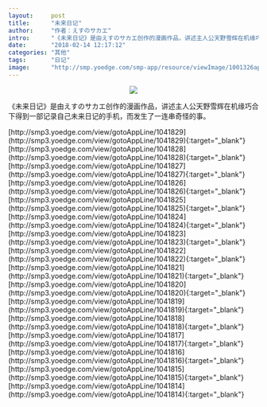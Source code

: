 ```yaml
---
layout:     post
title:      "未来日记"
author:     "作者：えすのサカエ"
intro:      "《未来日记》是由えすのサカエ创作的漫画作品，讲述主人公天野雪辉在机缘巧合下得到一部记录自己未来日记的手机，而发生了一连串奇怪的事。"
date:       "2018-02-14 12:17:12"
categories: "其他"
tags:       "日记"
image:      "http://smp.yoedge.com/smp-app/resource/viewImage/1001326appline.png"
---
```

<div style="text-align: center">
<p><img src="http://smp.yoedge.com/smp-app/resource/viewImage/1001326appline.png"/></p>
</div>
<p class="post-meta">
<span>《未来日记》是由えすのサカエ创作的漫画作品，讲述主人公天野雪辉在机缘巧合下得到一部记录自己未来日记的手机，而发生了一连串奇怪的事。</span>
</p>
[http://smp3.yoedge.com/view/gotoAppLine/1041829](http://smp3.yoedge.com/view/gotoAppLine/1041829){:target="_blank"}
[http://smp3.yoedge.com/view/gotoAppLine/1041828](http://smp3.yoedge.com/view/gotoAppLine/1041828){:target="_blank"}
[http://smp3.yoedge.com/view/gotoAppLine/1041827](http://smp3.yoedge.com/view/gotoAppLine/1041827){:target="_blank"}
[http://smp3.yoedge.com/view/gotoAppLine/1041826](http://smp3.yoedge.com/view/gotoAppLine/1041826){:target="_blank"}
[http://smp3.yoedge.com/view/gotoAppLine/1041825](http://smp3.yoedge.com/view/gotoAppLine/1041825){:target="_blank"}
[http://smp3.yoedge.com/view/gotoAppLine/1041824](http://smp3.yoedge.com/view/gotoAppLine/1041824){:target="_blank"}
[http://smp3.yoedge.com/view/gotoAppLine/1041823](http://smp3.yoedge.com/view/gotoAppLine/1041823){:target="_blank"}
[http://smp3.yoedge.com/view/gotoAppLine/1041822](http://smp3.yoedge.com/view/gotoAppLine/1041822){:target="_blank"}
[http://smp3.yoedge.com/view/gotoAppLine/1041821](http://smp3.yoedge.com/view/gotoAppLine/1041821){:target="_blank"}
[http://smp3.yoedge.com/view/gotoAppLine/1041820](http://smp3.yoedge.com/view/gotoAppLine/1041820){:target="_blank"}
[http://smp3.yoedge.com/view/gotoAppLine/1041819](http://smp3.yoedge.com/view/gotoAppLine/1041819){:target="_blank"}
[http://smp3.yoedge.com/view/gotoAppLine/1041818](http://smp3.yoedge.com/view/gotoAppLine/1041818){:target="_blank"}
[http://smp3.yoedge.com/view/gotoAppLine/1041817](http://smp3.yoedge.com/view/gotoAppLine/1041817){:target="_blank"}
[http://smp3.yoedge.com/view/gotoAppLine/1041816](http://smp3.yoedge.com/view/gotoAppLine/1041816){:target="_blank"}
[http://smp3.yoedge.com/view/gotoAppLine/1041815](http://smp3.yoedge.com/view/gotoAppLine/1041815){:target="_blank"}
[http://smp3.yoedge.com/view/gotoAppLine/1041814](http://smp3.yoedge.com/view/gotoAppLine/1041814){:target="_blank"}


